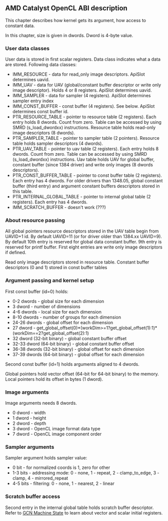 ## AMD Catalyst OpenCL ABI description

This chapter describes how kernel gets its argument, how access to constant data.

In this chapter, size is given in dwords. Dword is 4-byte value.

### User data classes

User data is stored in first scalar registers. Data class indicates what a data are stored.
Following data classes:

* IMM_RESOURCE - data for read_only image descriptors. ApiSlot determines uavid.
* IMM_UAV - data for UAV (global/constant buffer descriptor or
write only image descriptor). Holds 4 or 8 registers. ApiSlot determines uavid.
* IMM_SAMPLER - data for sampler (4 registers). ApiSlot determines sampler entry index
* IMM_CONST_BUFFER - const buffer (4 registers). See below.
ApiSlot determines const buffer id.
* PTR_RESOURCE_TABLE - pointer to resource table (2 registers).
Each entry holds 8 dwords. Count from zero.
Table can be accessed by using SMRD (s_load_dwordxx) instructions.
Resource table holds read-only image descriptors (8 dwords).
* PTR_SAMPLER_TABLE - pointer to sampler table (2 pointers).
Resource table holds sampler descriptors (4 dwords).
* PTR_UAV_TABLE - pointer to uav table (2 registers).
Each entry holds 8 dwords. Count from zero.
Table can be accessed by using SMRD (s_load_dwordxx) instructions.
Uav table holds UAV for global buffer, constant buffer (since 1384 driver)
and write only images (8 dwords descriptors).
* PTR_CONST_BUFFER_TABLE - pointer to const buffer table (2 registers).
Each entry has 4 dwords. For older drivers than 1348.05, global constant buffer
(third entry) and argument constant buffers descriptors stored in this table.
* PTR_INTERNAL_GLOBAL_TABLE - pointer to internal global table (2 registers).
Each entry has 4 dwords.
* IMM_SCRATCH_BUFFER - doesn't work (???)

### About resource passing

All global pointers resource descriptors stored in the UAV table begin from
UAVID+1 id. By default UAVID=11 (or for driver older than 1384.xx UAVID=9).
By default 10th entry is reserved for global data constant buffer.
9th entry is reserved for printf buffer.
First eight entries are write only image descriptors if defined.

Read only image descriptors stored in resource table.
Constant buffer descriptors (0 and 1) stored in const buffer tables

### Argument passing and kernel setup

First const buffer (id=0) holds:

* 0-2 dwords - global size for each dimension
* 3 dword - number of dimensions
* 4-6 dwords - local size for each dimension
* 8-10 dwords - number of groups for each dimension
* 24-26 dwords - global offset for each dimension
* 27 dword - get_global_offset(0)\*(workDim>=1?get_global_offset(1):1)\*
            (workDim==2?get_global_offset(2):1)
* 32 dword (32-bit binary) - global constant buffer offset
* 32-33 dword (64-bit binary) - global constant buffer offset
* 36-38 dwords (32-bit binary) - global offset for each dimension
* 37-39 dwords (64-bit binary) - global offset for each dimension

Second const buffer (id=1) holds arguments aligned to 4 dwords.

Global pointers hold vector offset (64-bit for 64-bit binary) to the memory.
Local pointers hold its offset in bytes (1 dword).

### Image arguments

Image arguments needs 8 dwords.

* 0 dword - width
* 1 dword - height
* 2 dword - depth
* 3 dword - OpenCL image format data type
* 7 dword - OpenCL image component order

### Sampler arguments

Sampler argument holds sampler value:

* 0 bit - for normalized coords is 1, zero for other
* 1-3 bits - addressing mode:
    0 - none, 1 - repeat, 2 - clamp_to_edge, 3 - clamp, 4 - mirrored_repeat
* 4-5 bits - filtering: 0 - none, 1 - nearest, 2 - linear

### Scratch buffer access

Second entry in the internal global table holds scratch buffer descriptor.
Refer to [GCN Machine State](GcnState) to learn about vector and scalar initial registers.
